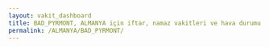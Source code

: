 ```yaml
---
layout: vakit_dashboard
title: BAD_PYRMONT, ALMANYA için iftar, namaz vakitleri ve hava durumu - ilçe/eyalet seç
permalink: /ALMANYA/BAD_PYRMONT/
---
```


<script type="text/javascript">
  var GLOBAL_COUNTRY = 'ALMANYA';
  var GLOBAL_CITY = 'BAD_PYRMONT';
  var GLOBAL_STATE = '';
  var lat = 72;
  var lon = 21;
</script>
